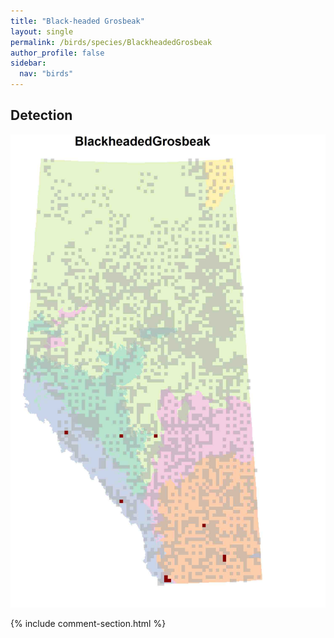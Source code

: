 ```yaml
---
title: "Black-headed Grosbeak"
layout: single
permalink: /birds/species/BlackheadedGrosbeak
author_profile: false
sidebar:
  nav: "birds"
---
```


<h2>Detection</h2>

![](/assets/images/birds/BlackheadedGrosbeak/det.jpg)

{% include comment-section.html %}
